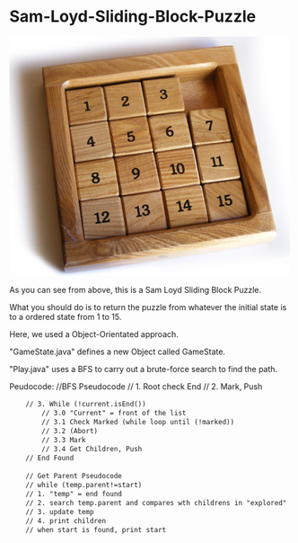 # Sam-Loyd-Sliding-Block-Puzzle

![alt text](https://github.com/jiahaoyuan/Sam-Loyd-Sliding-Block-Puzzle/blob/master/project%201/Sam%20Loyd%20Sliding%20Block%20Puzzle.jpg)

As you can see from above, this is a Sam Loyd Sliding Block Puzzle.

What you should do is to return the puzzle from whatever the initial state is to a ordered state from 1 to 15.

Here, we used a Object-Orientated approach.

"GameState.java" defines a new Object called GameState.

"Play.java" uses a BFS to carry out a brute-force search to find the path.

Peudocode:
//BFS Pseudocode
		// 1. Root check End 
		// 2. Mark, Push
		
		// 3. While (!current.isEnd())
			// 3.0 "Current" = front of the list
			// 3.1 Check Marked (while loop until (!marked))
			// 3.2 (Abort)
			// 3.3 Mark 
			// 3.4 Get Children, Push
		// End Found
		
		// Get Parent Pseudocode
		// while (temp.parent!=start)
		// 1. "temp" = end found
		// 2. search temp.parent and compares wth childrens in "explored"
		// 3. update temp
		// 4. print children
		// when start is found, print start
